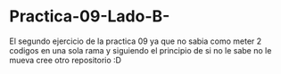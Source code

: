 # Practica-09-Lado-B-
El segundo ejercicio de la practica 09 ya que no sabia como 
meter 2 codigos en una sola rama y siguiendo el principio 
de si no le sabe no le mueva cree otro repositorio :D

